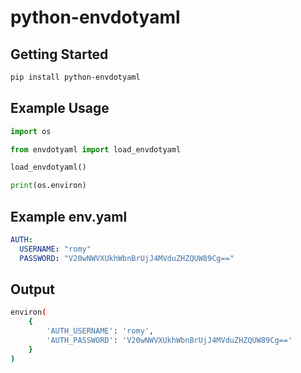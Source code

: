 # python-envdotyaml

## Getting Started

```bash
pip install python-envdotyaml
```

## Example Usage

```python
import os

from envdotyaml import load_envdotyaml

load_envdotyaml()

print(os.environ)
```

## Example env.yaml

```yaml
AUTH:
  USERNAME: "romy"
  PASSWORD: "V20wNWVXUkhWbnBrUjJ4MVduZHZQUW89Cg=="
```

## Output

```bash
environ(
    {
        'AUTH_USERNAME': 'romy',
        'AUTH_PASSWORD': 'V20wNWVXUkhWbnBrUjJ4MVduZHZQUW89Cg=='
    }
)
```
